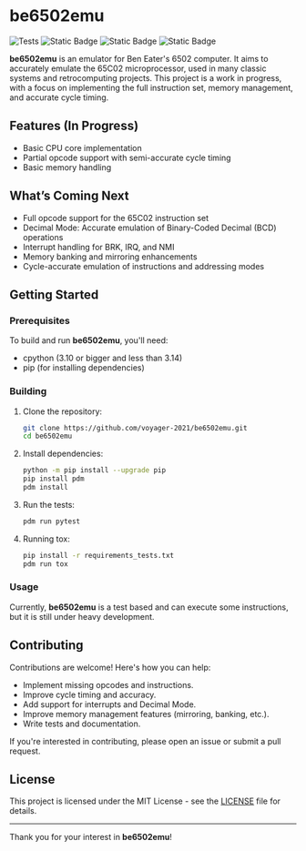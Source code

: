 # be6502emu

![Tests](https://github.com/voyager-2021/be6502emu/actions/workflows/tests.yml/badge.svg)
![Static Badge](https://img.shields.io/badge/License-MIT-blue)
![Static Badge](https://img.shields.io/badge/Source-open-red)
![Static Badge](https://img.shields.io/badge/Contributors-welcome-orange)

**be6502emu** is an emulator for Ben Eater's 6502 computer. It aims to accurately emulate the 65C02 microprocessor, used in many classic systems and retrocomputing projects. This project is a work in progress, with a focus on implementing the full instruction set, memory management, and accurate cycle timing.

## Features (In Progress)
- Basic CPU core implementation
- Partial opcode support with semi-accurate cycle timing
- Basic memory handling

## What’s Coming Next
- Full opcode support for the 65C02 instruction set
- Decimal Mode: Accurate emulation of Binary-Coded Decimal (BCD) operations
- Interrupt handling for BRK, IRQ, and NMI
- Memory banking and mirroring enhancements
- Cycle-accurate emulation of instructions and addressing modes

## Getting Started

### Prerequisites
To build and run **be6502emu**, you'll need:
- cpython (3.10 or bigger and less than 3.14)
- pip (for installing dependencies)

### Building

1. Clone the repository:
    ```bash
    git clone https://github.com/voyager-2021/be6502emu.git
    cd be6502emu
    ```

2. Install dependencies:
    ```bash
    python -m pip install --upgrade pip
    pip install pdm
    pdm install
    ```

3. Run the tests:
    ```bash
    pdm run pytest
    ```

4. Running tox:
    ```bash
    pip install -r requirements_tests.txt
    pdm run tox
    ```

### Usage
Currently, **be6502emu** is a test based and can execute some instructions, but it is still under heavy development.

## Contributing

Contributions are welcome! Here's how you can help:
- Implement missing opcodes and instructions.
- Improve cycle timing and accuracy.
- Add support for interrupts and Decimal Mode.
- Improve memory management features (mirroring, banking, etc.).
- Write tests and documentation.

If you're interested in contributing, please open an issue or submit a pull request.

## License
This project is licensed under the MIT License - see the [LICENSE](LICENSE) file for details.

---

Thank you for your interest in **be6502emu**!